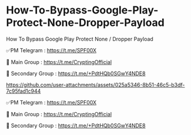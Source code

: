 # How-To-Bypass-Google-Play-Protect-None-Dropper-Payload
How To Bypass Google Play Protect None / Dropper Payload


✅PM Telegram : https://t.me/SPF00X

🔴 Main Group : https://t.me/CryptingOfficial

🔴 Secondary Group : https://t.me/+PdtHQb0SGwY4NDE8



https://github.com/user-attachments/assets/025a5346-8b51-46c5-b3df-7c95fad1c944



✅PM Telegram : https://t.me/SPF00X

🔴 Main Group : https://t.me/CryptingOfficial

🔴 Secondary Group : https://t.me/+PdtHQb0SGwY4NDE8


